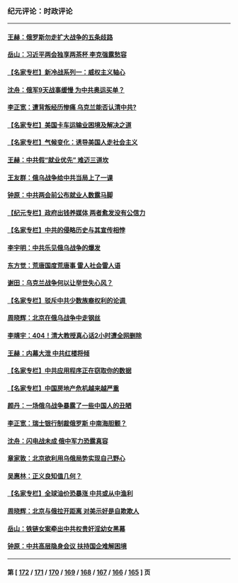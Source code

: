 ### 纪元评论：时政评论
---
#### [王赫：俄罗斯勿走扩大战争的五条歧路](../../pages/nsc1025/n13623740.md) 
#### [岳山：习近平两会独享两茶杯 李克强露愁容](../../pages/nsc1025/n13624121.md) 
#### [【名家专栏】新冷战系列一：威权主义轴心](../../pages/nsc1025/n13624083.md) 
#### [沈舟：俄军9天战事缓慢 为中共奥运买单？](../../pages/nsc1025/n13623085.md) 
#### [李正宽：遭背叛经历惨痛 乌克兰能否认清中共?](../../pages/nsc1025/n13623377.md) 
#### [【名家专栏】美国卡车运输业困境及解决之道](../../pages/nsc1025/n13622047.md) 
#### [【名家专栏】气候变化：诱导美国人走社会主义](../../pages/nsc1025/n13622050.md) 
#### [王赫：中共假“就业优先” 难迈三道坎](../../pages/nsc1025/n13622473.md) 
#### [王友群：俄乌战争给中共当局上了一课](../../pages/nsc1025/n13620391.md) 
#### [钟原：中共两会前公布就业人数露马脚](../../pages/nsc1025/n13620466.md) 
#### [【纪元专栏】政府出钱养媒体 两者愈发没有公信力](../../pages/nsc1025/n13620356.md) 
#### [【名家专栏】中共的侵略历史与其宣传相悖](../../pages/nsc1025/n13619520.md) 
#### [李宇明：中共乐见俄乌战争的爆发](../../pages/nsc1025/n13620078.md) 
#### [东方觉：荒唐国度荒唐事 雷人社会雷人语](../../pages/nsc1025/n13619915.md) 
#### [谢田：乌克兰战争何以让举世失心风？](../../pages/nsc1025/n13619873.md) 
#### [【名家专栏】驳斥中共少数族裔权利的论调 ](../../pages/nsc1025/n13619490.md) 
#### [周晓辉：北京在俄乌战争中走钢丝](../../pages/nsc1025/n13618879.md) 
#### [李靖宇：404！清大教授真心话2小时遭全网删除](../../pages/nsc1025/n13618715.md) 
#### [王赫：内幕大泄 中共红楼将倾](../../pages/nsc1025/n13617848.md) 
#### [【名家专栏】中共应用程序正在窃取你的数据](../../pages/nsc1025/n13613981.md) 
#### [【名家专栏】中国房地产危机越来越严重](../../pages/nsc1025/n13616602.md) 
#### [颜丹：一场俄乌战争暴露了一些中国人的丑陋](../../pages/nsc1025/n13616676.md) 
#### [李正宽：瑞士银行制裁俄罗斯 中南海胆颤？](../../pages/nsc1025/n13615858.md) 
#### [沈舟：闪电战未成 俄中军力恐露真容](../../pages/nsc1025/n13615571.md) 
#### [章家敦：北京欲利用乌俄局势实现自己野心](../../pages/nsc1025/n13615057.md) 
#### [吴惠林：正义良知值几何？](../../pages/nsc1025/n13614308.md) 
#### [【名家专栏】全球油价恐暴涨 中共或从中渔利](../../pages/nsc1025/n13613959.md) 
#### [周晓辉：北京与俄拉开距离 对美示好是自欺欺人](../../pages/nsc1025/n13613807.md) 
#### [岳山：铁链女案牵出中共权贵奸淫幼女黑幕](../../pages/nsc1025/n13612939.md) 
#### [钟原：中共高层隐身会议 扶持国企难解困境](../../pages/nsc1025/n13612792.md) 

---
#### 第 [ [172](./172.md) / [171](./171.md) / [170](./170.md) / [169](./169.md) / [168](./168.md) / [167](./167.md) / [166](./166.md) / [165](./165.md) ] 页
